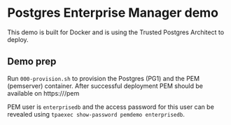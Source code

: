 # Postgres Enterprise Manager demo

This demo is built for Docker and is using the Trusted Postgres Architect to deploy.

## Demo prep
Run `000-provision.sh` to provision the Postgres (PG1) and the PEM (pemserver) container.
After successful deployment PEM should be available on https://<host-ip>/pem

PEM user is `enterprisedb` and the access password for this user can be revealed using `tpaexec show-password pemdemo enterprisedb`.

